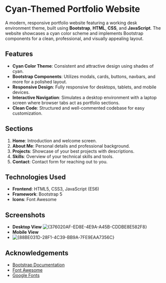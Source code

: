 
# Cyan-Themed Portfolio Website

A modern, responsive portfolio website featuring a working desk environment theme, built using **Bootstrap**, **HTML**, **CSS**, and **JavaScript**. The website showcases a cyan color scheme and implements Bootstrap components for a clean, professional, and visually appealing layout.

## Features
- **Cyan Color Theme**: Consistent and attractive design using shades of cyan.
- **Bootstrap Components**: Utilizes modals, cards, buttons, navbars, and more for a polished layout.
- **Responsive Design**: Fully responsive for desktops, tablets, and mobile devices.
- **Interactive Navigation**: Simulates a desktop environment with a laptop screen where browser tabs act as portfolio sections.
- **Clean Code**: Structured and well-commented codebase for easy customization.

## Sections
1. **Home**: Introduction and welcome screen.
2. **About Me**: Personal details and professional background.
3. **Projects**: Showcase of your best projects with descriptions.
4. **Skills**: Overview of your technical skills and tools.
5. **Contact**: Contact form for reaching out to you.

## Technologies Used
- **Frontend**: HTML5, CSS3, JavaScript (ES6)
- **Framework**: Bootstrap 5
- **Icons**: Font Awesome

## Screenshots
- **Desktop View** ![{376020AF-ED8E-4E9A-A45B-CDDBE8E582F8}](https://github.com/user-attachments/assets/79cd7062-1a6d-4289-80b5-b5cd29ca7b05)
- **Mobile View**
- ![{88BE031D-28F1-4C39-BB9A-7FE9EAA7356C}](https://github.com/user-attachments/assets/dfd49ba0-24b7-4db3-9880-311747c424eb)


## Acknowledgements

  - [ Bootstrap Documentation ](https://getbootstrap.com/)
  - [ Font Awesome ](https://fontawesome.com/)
  - [ Google Fonts ](https://fonts.google.com/)
